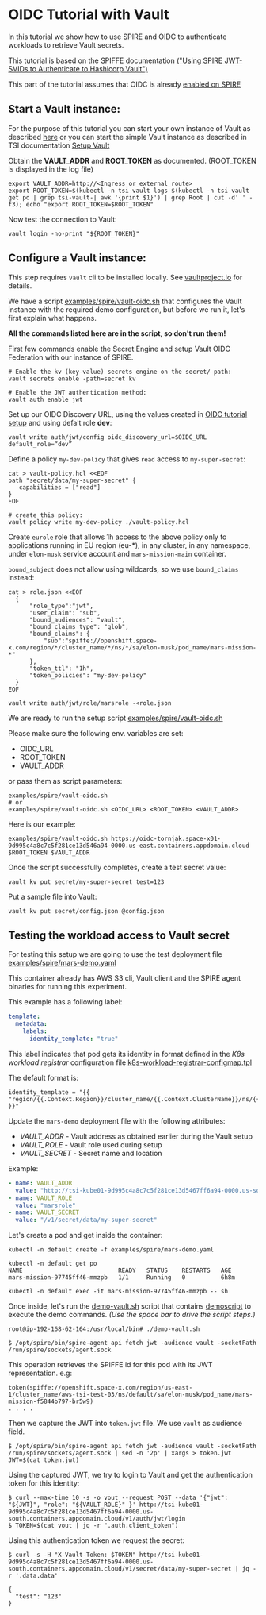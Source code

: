 # OIDC Tutorial with Vault
In this tutorial we show how to use SPIRE and OIDC to authenticate workloads to
retrieve Vault secrets.

This tutorial is based on the SPIFFE documentation [("Using SPIRE JWT-SVIDs to Authenticate
to Hashicorp Vault")](https://spiffe.io/docs/latest/keyless/vault/readme/)

This part of the tutorial assumes that OIDC is already [enabled on SPIRE](./spire-oidc-tutorial.md)

## Start a Vault instance:
For the purpose of this tutorial you can start your own instance of Vault
as described [here](https://spiffe.io/docs/latest/keyless/vault/readme/#create-the-config-file-and-run-the-vault-server)
or you can start the simple Vault instance as described in TSI documentation
[Setup Vault](./vault.md)

Obtain the **VAULT_ADDR** and **ROOT_TOKEN** as documented. (ROOT_TOKEN is displayed
in the log file)

```console
export VAULT_ADDR=http://<Ingress_or_external_route>
export ROOT_TOKEN=$(kubectl -n tsi-vault logs $(kubectl -n tsi-vault get po | grep tsi-vault-| awk '{print $1}') | grep Root | cut -d' ' -f3); echo "export ROOT_TOKEN=$ROOT_TOKEN"
```

Now test the connection to Vault:
```console
vault login -no-print "${ROOT_TOKEN}"
```

## Configure a Vault instance:
This step requires `vault` cli to be installed locally.
See [vaultproject.io](https://www.vaultproject.io/docs/install) for details.

We have a script [examples/spire/vault-oidc.sh](../examples/spire/vault-oidc.sh) that configures the Vault instance with the required demo configuration, but before we run it, let's first explain what happens.

**All the commands listed here are in the script, so don't run them!**

First few commands enable the Secret Engine and setup Vault OIDC Federation with
our instance of SPIRE.

```
# Enable the kv (key-value) secrets engine on the secret/ path:
vault secrets enable -path=secret kv

# Enable the JWT authentication method:
vault auth enable jwt
```

Set up our OIDC Discovery URL, using the values created in [OIDC tutorial setup](./spire-oidc-tutorial.md)
and using defalt role **dev**:
```
vault write auth/jwt/config oidc_discovery_url=$OIDC_URL default_role=“dev”
```

Define a policy `my-dev-policy` that gives `read` access to `my-super-secret`:
```console
cat > vault-policy.hcl <<EOF
path "secret/data/my-super-secret" {
   capabilities = ["read"]
}
EOF

# create this policy:
vault policy write my-dev-policy ./vault-policy.hcl
```
Create `eurole` role that allows 1h access to the above policy only to applications
running in EU region (eu-*), in any cluster, in any namespace, under `elon-musk`
service account and `mars-mission-main` container.

`bound_subject` does not allow using wildcards, so we use `bound_claims` instead:
```console
cat > role.json <<EOF
  {
      "role_type":"jwt",
      "user_claim": "sub",
      "bound_audiences": "vault",
      "bound_claims_type": "glob",
      "bound_claims": {
          "sub":"spiffe://openshift.space-x.com/region/*/cluster_name/*/ns/*/sa/elon-musk/pod_name/mars-mission-*"
      },
      "token_ttl": "1h",
      "token_policies": "my-dev-policy"
  }
EOF

vault write auth/jwt/role/marsrole -<role.json
```

We are ready to run the setup script [examples/spire/vault-oidc.sh](../examples/spire/vault-oidc.sh)

Please make sure the following env. variables are set:
* OIDC_URL
* ROOT_TOKEN
* VAULT_ADDR

or pass them as script parameters:

```
examples/spire/vault-oidc.sh
# or
examples/spire/vault-oidc.sh <OIDC_URL> <ROOT_TOKEN> <VAULT_ADDR>

```
Here is our example:
```console
examples/spire/vault-oidc.sh https://oidc-tornjak.space-x01-9d995c4a8c7c5f281ce13d546a94-0000.us-east.containers.appdomain.cloud $ROOT_TOKEN $VAULT_ADDR
```


Once the script successfully completes,
create a test secret value:
```console
vault kv put secret/my-super-secret test=123
```

Put a sample file into Vault:
```console
vault kv put secret/config.json @config.json
```

## Testing the workload access to Vault secret
For testing this setup we are going to use
the test deployment file [examples/spire/mars-demo.yaml](examples/spire/mars-demo.yaml)

This container already has AWS S3 cli, Vault client and the SPIRE agent binaries
for running this experiment.

This example has a following label:

```yaml
template:
  metadata:
    labels:
      identity_template: "true"
```
This label indicates that pod gets its identity in format defined in the
*K8s workload registrar* configuration file
[k8s-workload-registrar-configmap.tpl](../charts/spire/templates/k8s-workload-registrar-configmap.tpl)

The default format is:

```
identity_template = "{{ "region/{{.Context.Region}}/cluster_name/{{.Context.ClusterName}}/ns/{{.Pod.Namespace}}/sa/{{.Pod.ServiceAccount}}/pod_name/{{.Pod.Name}}" }}"
```

Update the `mars-demo` deployment file with the following attributes:
* *VAULT_ADDR* - Vault address as obtained earlier during the Vault setup
* *VAULT_ROLE* - Vault role used during setup
* *VAULT_SECRET* - Secret name and location

Example:
```yaml
- name: VAULT_ADDR
  value: "http://tsi-kube01-9d995c4a8c7c5f281ce13d5467ff6a94-0000.us-south.containers.appdomain.cloud"
- name: VAULT_ROLE
  value: "marsrole"
- name: VAULT_SECRET
  value: "/v1/secret/data/my-super-secret"
```

Let's create a pod and get inside the container:

```console
kubectl -n default create -f examples/spire/mars-demo.yaml

kubectl -n default get po
NAME                           READY   STATUS    RESTARTS   AGE
mars-mission-97745ff46-mmzpb   1/1     Running   0          6h8m

kubectl -n default exec -it mars-mission-97745ff46-mmzpb -- sh
```

Once inside, let's run the [demo-vault.sh](../examples/spire/demo.mars-vault.sh) script
that contains [demoscript](https://github.com/duglin/tools/tree/master/demoscript)
to execute the demo commands. *(Use the space bar to drive the script steps.)*

```
root@ip-192-168-62-164:/usr/local/bin# ./demo-vault.sh

$ /opt/spire/bin/spire-agent api fetch jwt -audience vault -socketPath /run/spire/sockets/agent.sock
```

This operation retrieves the SPIFFE id for this pod with its JWT representation.
e.g:
```
token(spiffe://openshift.space-x.com/region/us-east-1/cluster_name/aws-tsi-test-03/ns/default/sa/elon-musk/pod_name/mars-mission-f5844b797-br5w9)
. . . .
```
Then we capture the JWT into `token.jwt` file. We use `vault` as audience field.

```
$ /opt/spire/bin/spire-agent api fetch jwt -audience vault -socketPath /run/spire/sockets/agent.sock | sed -n '2p' | xargs > token.jwt
JWT=$(cat token.jwt)
```

Using the captured JWT, we try to login to Vault and get the authentication token for this identity:
```
$ curl --max-time 10 -s -o vout --request POST --data '{"jwt": "${JWT}", "role": "${VAULT_ROLE}" }' http://tsi-kube01-9d995c4a8c7c5f281ce13d5467ff6a94-0000.us-south.containers.appdomain.cloud/v1/auth/jwt/login
$ TOKEN=$(cat vout | jq -r ".auth.client_token")
```

Using this authentication token we request the secret:
```
$ curl -s -H "X-Vault-Token: $TOKEN" http://tsi-kube01-9d995c4a8c7c5f281ce13d5467ff6a94-0000.us-south.containers.appdomain.cloud/v1/secret/data/my-super-secret | jq -r '.data.data'

{
  "test": "123"
}
```
